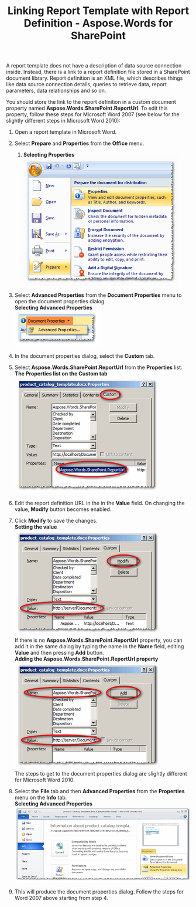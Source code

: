 ﻿---
title: Linking Report Template with Report Definition - Aspose.Words for SharePoint
articleTitle: Linking Report Template with Report Definition
linktitle: Linking Report Template with Report Definition
description: "How to link report template with the report definition while configuring Aspose.Words for SharePoint reports."
type: docs
weight: 60
url: /sharepoint/linking-report-template-with-report-definition/
---

A report template does not have a description of data source connection inside. Instead, there is a link to a report definition file stored in a SharePoint document library. Report definition is an XML file, which describes things like data source connection details, queries to retrieve data, report parameters, data relationships and so on.

You should store the link to the report definition in a custom document property named **Aspose.Words.SharePoint.ReportUrl**. To edit this property, follow these steps for Microsoft Word 2007 (see below for the slightly different steps in Microsoft Word 2010):

1. Open a report template in Microsoft Word.
1. Select **Prepare** and **Properties** from the **Office** menu.
   1. **Selecting Properties**<br>
![todo:image_alt_text](linking-report-template-with-report-definition-1.png)

1. Select **Advanced Properties** from the **Document Properties** menu to open the document properties dialog.<br>
   **Selecting Advanced Properties**<br>
![todo:image_alt_text](linking-report-template-with-report-definition-2.png)

1. In the document properties dialog, select the **Custom** tab.
1. Select **Aspose.Words.SharePoint.ReportUrl** from the **Properties** list.<br>
   **The Properties list on the Custom tab**<br>
![todo:image_alt_text](linking-report-template-with-report-definition-3.png)

1. Edit the report definition URL in the in the **Value** field. On changing the value, **Modify** button becomes enabled.
1. Click **Modify** to save the changes.<br>
   **Setting the value**<br>
![todo:image_alt_text](linking-report-template-with-report-definition-4.png)<br>
If there is no **Aspose.Words.SharePoint.ReportUrl** property, you can add it in the same dialog by typing the name in the **Name** field, editing **Value** and then pressing **Add** button.<br>
**Adding the Aspose.Words.SharePoint.ReportUrl property**<br>
![todo:image_alt_text](linking-report-template-with-report-definition-5.png)<br>
The steps to get to the document properties dialog are slightly different for Microsoft Word 2010.

1. Select the **File** tab and then **Advanced Properties** from the **Properties** menu on the **Info** tab.<br>
   **Selecting Advanced Properties**<br>
![todo:image_alt_text](linking-report-template-with-report-definition-6.png)

1. This will produce the document properties dialog. Follow the steps for Word 2007 above starting from step 4.
